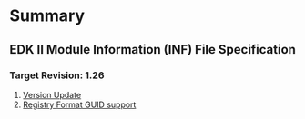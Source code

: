 # Summary

## EDK II Module Information (INF) File Specification

### Target Revision: 1.26

1. [Version Update](1.26/InfVersionUpdate.md)
2. [Registry Format GUID support](1.26/RegFormatGuids.md)
